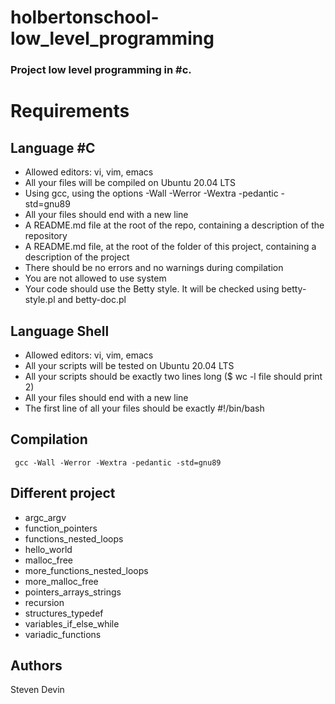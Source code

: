 # holbertonschool-low_level_programming

### Project low level programming in #c.

# Requirements

## Language #C 
- Allowed editors: vi, vim, emacs
- All your files will be compiled on Ubuntu 20.04 LTS 
- Using gcc, using the options -Wall -Werror -Wextra -pedantic -std=gnu89
- All your files should end with a new line
- A README.md file at the root of the repo, containing a description of the repository
- A README.md file, at the root of the folder of this project, containing a description of the project
- There should be no errors and no warnings during compilation
- You are not allowed to use system
- Your code should use the Betty style. It will be checked using betty-style.pl and betty-doc.pl

## Language Shell

- Allowed editors: vi, vim, emacs
- All your scripts will be tested on Ubuntu 20.04 LTS
- All your scripts should be exactly two lines long ($ wc -l file should print 2)
- All your files should end with a new line
- The first line of all your files should be exactly #!/bin/bash


## Compilation

```
 gcc -Wall -Werror -Wextra -pedantic -std=gnu89
```
## Different project

- argc_argv
- function_pointers
- functions_nested_loops
- hello_world
- malloc_free
- more_functions_nested_loops
- more_malloc_free
- pointers_arrays_strings
- recursion
- structures_typedef
- variables_if_else_while
- variadic_functions
## Authors 

Steven Devin                                                                                       

